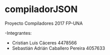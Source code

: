 # compiladorJSON
Proyecto Compiladores 2017 FP-UNA

-Integrantes:
- Cristian Luis Cáceres 4478566
- Sebastián Adrián Caballero Pereira 4057633
